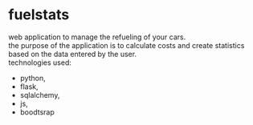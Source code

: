 # fuelstats

web application to manage the refueling of your cars.  
the purpose of the application is to calculate costs and create statistics based on the data entered by the user.  
technologies used:
- python,
- flask,
- sqlalchemy,
- js,
- boodtsrap
